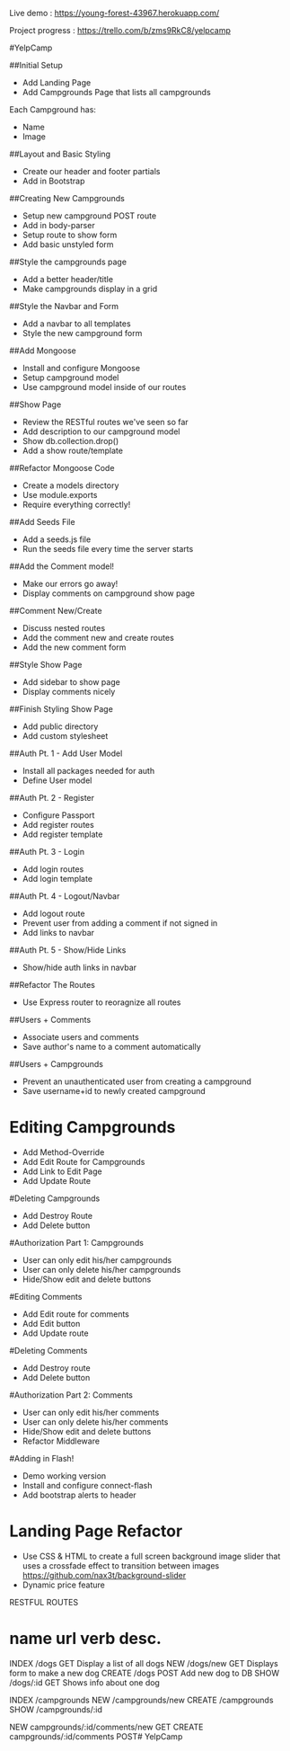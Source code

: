 Live demo : https://young-forest-43967.herokuapp.com/

Project progress : https://trello.com/b/zms9RkC8/yelpcamp

#YelpCamp

##Initial Setup

- Add Landing Page
- Add Campgrounds Page that lists all campgrounds

Each Campground has:

- Name
- Image

##Layout and Basic Styling

- Create our header and footer partials
- Add in Bootstrap

##Creating New Campgrounds

- Setup new campground POST route
- Add in body-parser
- Setup route to show form
- Add basic unstyled form

##Style the campgrounds page

- Add a better header/title
- Make campgrounds display in a grid

##Style the Navbar and Form

- Add a navbar to all templates
- Style the new campground form

##Add Mongoose

- Install and configure Mongoose
- Setup campground model
- Use campground model inside of our routes

##Show Page

- Review the RESTful routes we've seen so far
- Add description to our campground model
- Show db.collection.drop()
- Add a show route/template

##Refactor Mongoose Code

- Create a models directory
- Use module.exports
- Require everything correctly!

##Add Seeds File

- Add a seeds.js file
- Run the seeds file every time the server starts

##Add the Comment model!

- Make our errors go away!
- Display comments on campground show page

##Comment New/Create

- Discuss nested routes
- Add the comment new and create routes
- Add the new comment form

##Style Show Page

- Add sidebar to show page
- Display comments nicely

##Finish Styling Show Page

- Add public directory
- Add custom stylesheet

##Auth Pt. 1 - Add User Model

- Install all packages needed for auth
- Define User model

##Auth Pt. 2 - Register

- Configure Passport
- Add register routes
- Add register template

##Auth Pt. 3 - Login

- Add login routes
- Add login template

##Auth Pt. 4 - Logout/Navbar

- Add logout route
- Prevent user from adding a comment if not signed in
- Add links to navbar

##Auth Pt. 5 - Show/Hide Links

- Show/hide auth links in navbar

##Refactor The Routes

- Use Express router to reoragnize all routes

##Users + Comments

- Associate users and comments
- Save author's name to a comment automatically

##Users + Campgrounds

- Prevent an unauthenticated user from creating a campground
- Save username+id to newly created campground

# Editing Campgrounds

- Add Method-Override
- Add Edit Route for Campgrounds
- Add Link to Edit Page
- Add Update Route

#Deleting Campgrounds

- Add Destroy Route
- Add Delete button

#Authorization Part 1: Campgrounds

- User can only edit his/her campgrounds
- User can only delete his/her campgrounds
- Hide/Show edit and delete buttons

#Editing Comments

- Add Edit route for comments
- Add Edit button
- Add Update route

<!--/campgrounds/:id/edit-->
<!--/campgrounds/:id/comments/:comment_id/edit-->

#Deleting Comments

- Add Destroy route
- Add Delete button

#Authorization Part 2: Comments

- User can only edit his/her comments
- User can only delete his/her comments
- Hide/Show edit and delete buttons
- Refactor Middleware

#Adding in Flash!

- Demo working version
- Install and configure connect-flash
- Add bootstrap alerts to header

# Landing Page Refactor

- Use CSS & HTML to create a full screen background image
  slider that uses a crossfade effect to transition between images
  https://github.com/nax3t/background-slider
- Dynamic price feature

RESTFUL ROUTES

# name url verb desc.

INDEX /dogs GET Display a list of all dogs
NEW /dogs/new GET Displays form to make a new dog
CREATE /dogs POST Add new dog to DB
SHOW /dogs/:id GET Shows info about one dog

INDEX /campgrounds
NEW /campgrounds/new
CREATE /campgrounds
SHOW /campgrounds/:id

NEW campgrounds/:id/comments/new GET
CREATE campgrounds/:id/comments POST# YelpCamp
